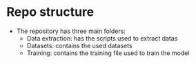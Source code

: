 # Repo structure
- The repository has three main folders:
  - Data extraction: has the scripts used to extract datas
  - Datasets: contains the used datasets
  - Training: contains the training file used to train the model